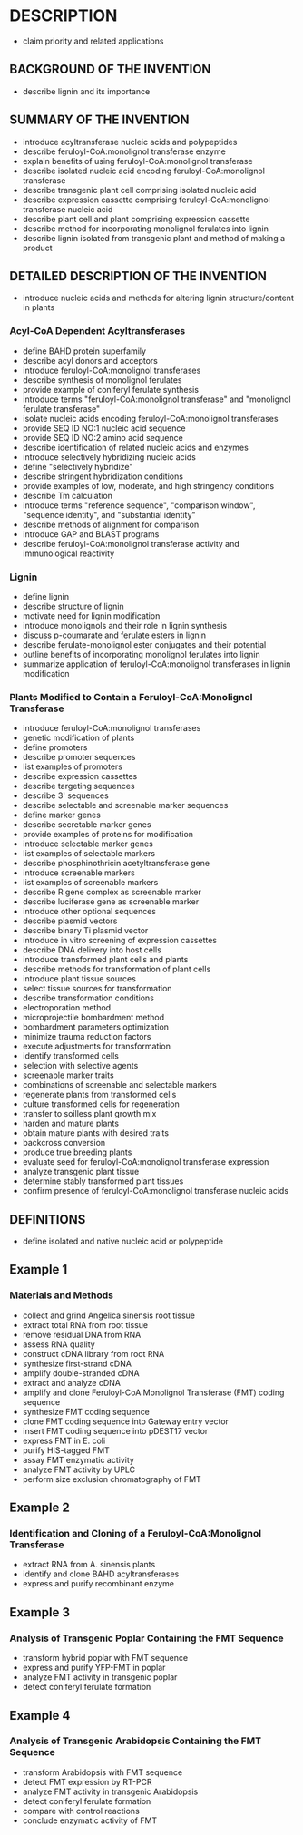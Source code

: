 # DESCRIPTION

- claim priority and related applications

## BACKGROUND OF THE INVENTION

- describe lignin and its importance

## SUMMARY OF THE INVENTION

- introduce acyltransferase nucleic acids and polypeptides
- describe feruloyl-CoA:monolignol transferase enzyme
- explain benefits of using feruloyl-CoA:monolignol transferase
- describe isolated nucleic acid encoding feruloyl-CoA:monolignol transferase
- describe transgenic plant cell comprising isolated nucleic acid
- describe expression cassette comprising feruloyl-CoA:monolignol transferase nucleic acid
- describe plant cell and plant comprising expression cassette
- describe method for incorporating monolignol ferulates into lignin
- describe lignin isolated from transgenic plant and method of making a product

## DETAILED DESCRIPTION OF THE INVENTION

- introduce nucleic acids and methods for altering lignin structure/content in plants

### Acyl-CoA Dependent Acyltransferases

- define BAHD protein superfamily
- describe acyl donors and acceptors
- introduce feruloyl-CoA:monolignol transferases
- describe synthesis of monolignol ferulates
- provide example of coniferyl ferulate synthesis
- introduce terms "feruloyl-CoA:monolignol transferase" and "monolignol ferulate transferase"
- isolate nucleic acids encoding feruloyl-CoA:monolignol transferases
- provide SEQ ID NO:1 nucleic acid sequence
- provide SEQ ID NO:2 amino acid sequence
- describe identification of related nucleic acids and enzymes
- introduce selectively hybridizing nucleic acids
- define "selectively hybridize"
- describe stringent hybridization conditions
- provide examples of low, moderate, and high stringency conditions
- describe Tm calculation
- introduce terms "reference sequence", "comparison window", "sequence identity", and "substantial identity"
- describe methods of alignment for comparison
- introduce GAP and BLAST programs
- describe feruloyl-CoA:monolignol transferase activity and immunological reactivity

### Lignin

- define lignin
- describe structure of lignin
- motivate need for lignin modification
- introduce monolignols and their role in lignin synthesis
- discuss p-coumarate and ferulate esters in lignin
- describe ferulate-monolignol ester conjugates and their potential
- outline benefits of incorporating monolignol ferulates into lignin
- summarize application of feruloyl-CoA:monolignol transferases in lignin modification

### Plants Modified to Contain a Feruloyl-CoA:Monolignol Transferase

- introduce feruloyl-CoA:monolignol transferases
- genetic modification of plants
- define promoters
- describe promoter sequences
- list examples of promoters
- describe expression cassettes
- describe targeting sequences
- describe 3' sequences
- describe selectable and screenable marker sequences
- define marker genes
- describe secretable marker genes
- provide examples of proteins for modification
- introduce selectable marker genes
- list examples of selectable markers
- describe phosphinothricin acetyltransferase gene
- introduce screenable markers
- list examples of screenable markers
- describe R gene complex as screenable marker
- describe luciferase gene as screenable marker
- introduce other optional sequences
- describe plasmid vectors
- describe binary Ti plasmid vector
- introduce in vitro screening of expression cassettes
- describe DNA delivery into host cells
- introduce transformed plant cells and plants
- describe methods for transformation of plant cells
- introduce plant tissue sources
- select tissue sources for transformation
- describe transformation conditions
- electroporation method
- microprojectile bombardment method
- bombardment parameters optimization
- minimize trauma reduction factors
- execute adjustments for transformation
- identify transformed cells
- selection with selective agents
- screenable marker traits
- combinations of screenable and selectable markers
- regenerate plants from transformed cells
- culture transformed cells for regeneration
- transfer to soilless plant growth mix
- harden and mature plants
- obtain mature plants with desired traits
- backcross conversion
- produce true breeding plants
- evaluate seed for feruloyl-CoA:monolignol transferase expression
- analyze transgenic plant tissue
- determine stably transformed plant tissues
- confirm presence of feruloyl-CoA:monolignol transferase nucleic acids

## DEFINITIONS

- define isolated and native nucleic acid or polypeptide

## Example 1

### Materials and Methods

- collect and grind Angelica sinensis root tissue
- extract total RNA from root tissue
- remove residual DNA from RNA
- assess RNA quality
- construct cDNA library from root RNA
- synthesize first-strand cDNA
- amplify double-stranded cDNA
- extract and analyze cDNA
- amplify and clone Feruloyl-CoA:Monolignol Transferase (FMT) coding sequence
- synthesize FMT coding sequence
- clone FMT coding sequence into Gateway entry vector
- insert FMT coding sequence into pDEST17 vector
- express FMT in E. coli
- purify HIS-tagged FMT
- assay FMT enzymatic activity
- analyze FMT activity by UPLC
- perform size exclusion chromatography of FMT

## Example 2

### Identification and Cloning of a Feruloyl-CoA:Monolignol Transferase

- extract RNA from A. sinensis plants
- identify and clone BAHD acyltransferases
- express and purify recombinant enzyme

## Example 3

### Analysis of Transgenic Poplar Containing the FMT Sequence

- transform hybrid poplar with FMT sequence
- express and purify YFP-FMT in poplar
- analyze FMT activity in transgenic poplar
- detect coniferyl ferulate formation

## Example 4

### Analysis of Transgenic Arabidopsis Containing the FMT Sequence

- transform Arabidopsis with FMT sequence
- detect FMT expression by RT-PCR
- analyze FMT activity in transgenic Arabidopsis
- detect coniferyl ferulate formation
- compare with control reactions
- conclude enzymatic activity of FMT

